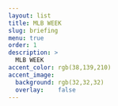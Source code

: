 ```yaml
---
layout: list
title: MLB WEEK
slug: briefing
menu: true
order: 1
description: >
  MLB WEEK
accent_color: rgb(38,139,210)
accent_image:
  background: rgb(32,32,32)
  overlay:    false
---
```

